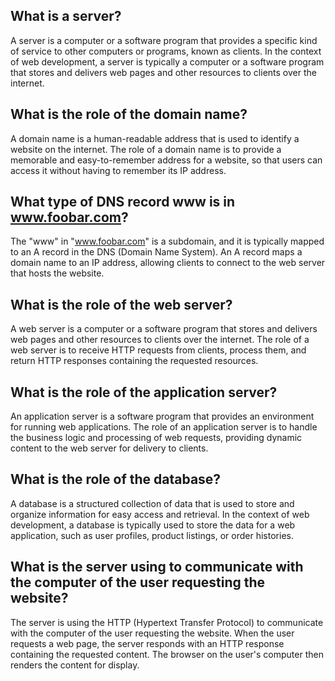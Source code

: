 ## What is a server?
A server is a computer or a software program that provides a specific kind of service to other computers or programs, known as clients. In the context of web development, a server is typically a computer or a software program that stores and delivers web pages and other resources to clients over the internet.

## What is the role of the domain name?
A domain name is a human-readable address that is used to identify a website on the internet. The role of a domain name is to provide a memorable and easy-to-remember address for a website, so that users can access it without having to remember its IP address.

## What type of DNS record www is in www.foobar.com?
The "www" in "www.foobar.com" is a subdomain, and it is typically mapped to an A record in the DNS (Domain Name System). An A record maps a domain name to an IP address, allowing clients to connect to the web server that hosts the website.

## What is the role of the web server?
A web server is a computer or a software program that stores and delivers web pages and other resources to clients over the internet. The role of a web server is to receive HTTP requests from clients, process them, and return HTTP responses containing the requested resources.

## What is the role of the application server?
An application server is a software program that provides an environment for running web applications. The role of an application server is to handle the business logic and processing of web requests, providing dynamic content to the web server for delivery to clients.

## What is the role of the database?
A database is a structured collection of data that is used to store and organize information for easy access and retrieval. In the context of web development, a database is typically used to store the data for a web application, such as user profiles, product listings, or order histories.

## What is the server using to communicate with the computer of the user requesting the website?
The server is using the HTTP (Hypertext Transfer Protocol) to communicate with the computer of the user requesting the website. When the user requests a web page, the server responds with an HTTP response containing the requested content. The browser on the user's computer then renders the content for display.
